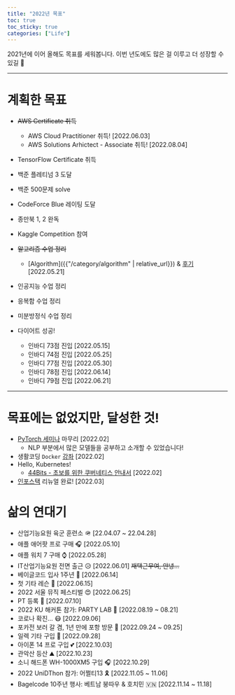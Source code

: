```yaml
---
title: "2022년 목표"
toc: true
toc_sticky: true
categories: ["Life"]
---
```


2021년에 이어 올해도 목표를 세워봅니다. 이번 년도에도 많은 걸 이루고 더 성장할 수 있길 🙏

<hr/>

# 계획한 목표

- ~~AWS Certificate 취득~~
  - AWS Cloud Practitioner 취득! [2022.06.03]
  - AWS Solutions Arhictect - Associate 취득! [2022.08.04]
- TensorFlow Certificate 취득

- 백준 플레티넘 3 도달
- 백준 500문제 solve
- CodeForce Blue 레이팅 도달
- 종만북 1, 2 완독

- Kaggle Competition 참여

- ~~알고리즘 수업 정리~~
  - [Algorithm]({{"/category/algorithm" | relative_url}}) & [후기](/computer_science/2022/05/21/end-of-algorithm-lecture) [2022.05.21]
- 인공지능 수업 정리

- 응복함 수업 정리
- 미분방정식 수업 정리

- 다이어트 성공!
  - 인바디 73점 진입 [2022.05.15]
  - 인바디 74점 진입 [2022.05.25]
  - 인바디 77점 진입 [2022.05.30]
  - 인바디 78점 진입 [2022.06.14]
  - 인바디 79점 진입 [2022.06.21]

<hr/>

# 목표에는 없었지만, 달성한 것!

- [PyTorch 세미나](https://poapper.github.io/pytorch-seminar/) 마무리 [2022.02]
  - NLP 부분에서 많은 모델들을 공부하고 소개할 수 있었습니다!
- 생활코딩 `Docker` [강좌](https://youtube.com/playlist?list=PLuHgQVnccGMDeMJsGq2O-55Ymtx0IdKWf) [2022.02]
- Hello, Kubernetes!
  - [44Bits - 초보를 위한 쿠버네티스 안내서](https://youtube.com/playlist?list=PLIUCBpK1dpsNf1m-2kiosmfn2nXfljQgb) [2022.02]
- [인포스택](https://inpostack.poapper.club/) 리뉴얼 완료! [2022.03]


# 삶의 연대기

- 산업기능요원 육군 훈련소 🪖 [22.04.07 ~ 22.04.28]
- 애플 애어팟 프로 구매 🎧 [2022.05.10]
- 애플 워치 7 구매 ⌚️ [2022.05.28]
- IT산업기능요원 전면 출근 😥 [2022.06.01] ~~재택근무여, 안녕...~~
- 베이글코드 입사 1주년 🥯 [2022.06.14]
- 첫 기타 레슨 🎸 [2022.06.15]
- 2022 서울 뮤직 페스티벌 😍 [2022.06.25]
- PT 등록 💪 [2022.07.10]
- 2022 KU 해커톤 참가: PARTY LAB 🥳 [2022.08.19 ~ 08.21]
- 코로나 확진... 😷 [2022.09.06]
- 포카전 보러 갈 겸, 1년 만에 포항 방문 🚀 [2022.09.24 ~ 09.25]
- 일렉 기타 구입 🎸 [2022.09.28]
- 아이폰 14 프로 구입 💕 [2022.10.03]
- 관악산 등산 ⛰️ [2022.10.23]
- 소니 해드폰 WH-1000XM5 구입 🎧️ [2022.10.29]
- 2022 UniDThon 참가: 어쩔티13 🎗 [2022.11.05 ~ 11.06]
- Bagelcode 10주년 행사: 베트남 붕따우 & 호치민 🇻🇳 [2022.11.14 ~ 11.18]
